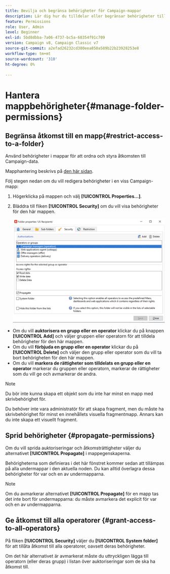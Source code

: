 ```yaml
---
title: Bevilja och begränsa behörigheter för Campaign-mappar
description: Lär dig hur du tilldelar eller begränsar behörigheter till mappar
feature: Permissions
role: User, Admin
level: Beginner
exl-id: 5bd8dbba-7a06-4737-bc5a-60354f91c709
version: Campaign v8, Campaign Classic v7
source-git-commit: a2efad26232cd380eea850a589b22b23928253e8
workflow-type: tm+mt
source-wordcount: '310'
ht-degree: 0%

---
```


# Hantera mappbehörigheter{#manage-folder-permissions}

## Begränsa åtkomst till en mapp{#restrict-access-to-a-folder}

Använd behörigheter i mappar för att ordna och styra åtkomsten till Campaign-data.

Mapphantering beskrivs på [den här sidan](../audiences/folders-and-views.md).

Följ stegen nedan om du vill redigera behörigheter i en viss Campaign-mapp:

1. Högerklicka på mappen och välj **[!UICONTROL Properties...]**.
1. Bläddra till fliken **[!UICONTROL Security]** om du vill visa behörigheter för den här mappen.

   ![](assets/folder-permissions.png)

* Om du vill **auktorisera en grupp eller en operator** klickar du på knappen **[!UICONTROL Add]** och väljer gruppen eller operatorn för att tilldela behörigheter för den här mappen.
* Om du vill **förbjuda en grupp eller en operator** klickar du på **[!UICONTROL Delete]** och väljer den grupp eller operator som du vill ta bort behörigheten för den här mappen.
* Om du vill **markera de rättigheter som tilldelats en grupp eller en operator** markerar du gruppen eller operatorn, markerar de rättigheter som du vill ge och avmarkerar de andra.

>[!NOTE]
>
>Du bör inte kunna skapa ett objekt som du inte har minst en mapp med skrivbehörighet för.
>
>Du behöver inte vara administratör för att skapa fragment, men du måste ha skrivbehörighet för minst en innehållets visuella fragmentmapp. Annars kan du inte skapa ett visuellt fragment.

## Sprid behörigheter {#propagate-permissions}

Om du vill sprida auktoriseringar och åtkomsträttigheter väljer du alternativet **[!UICONTROL Propagate]** i mappegenskaperna.

Behörigheterna som definieras i det här fönstret kommer sedan att tillämpas på alla undermappar i den aktuella noden. Du kan alltid överlagra dessa behörigheter för var och en av undermapparna.

>[!NOTE]
>
>Om du avmarkerar alternativet **[!UICONTROL Propagate]** för en mapp tas det inte bort för undermapparna: du måste avmarkera det explicit för var och en av undermapparna.

## Ge åtkomst till alla operatorer {#grant-access-to-all-operators}

På fliken **[!UICONTROL Security]** väljer du **[!UICONTROL System folder]** för att tillåta åtkomst till alla operatorer, oavsett deras behörigheter.

Om det här alternativet är avmarkerat måste du uttryckligen lägga till operatorn (eller deras grupp) i listan över auktoriseringar som de ska ha åtkomst till.
